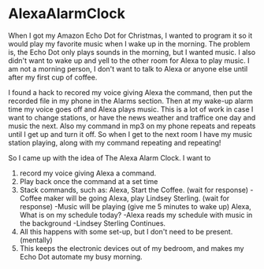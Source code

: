 # AlexaAlarmClock

When I got my Amazon Echo Dot for Christmas, I wanted to program it so it would play my favorite music when I wake up in the morning. 
The problem is, the Echo Dot only plays sounds in the morning, but I wanted music. I also didn't want to wake up and yell to the other 
room for Alexa to play music. I am not a morning person, I don't want to talk to Alexa or anyone else until after my first cup of coffee.

I found a hack to recored my voice giving Alexa the command, then put the recorded file in my phone in the Alarms section.
Then at my wake-up alarm time my voice goes off and Alexa plays music. This is a lot of work in case I want to change stations, or have the news weather and traffice one day and music the next. Also my command in mp3 on my phone repeats and repeats until I get up and turn it off. So when I get to the next room I have my music station playing, along with my command repeating and repeating!

So I came up with the idea of The Alexa Alarm Clock. I want to 
1) record my voice giving Alexa a command.
2) Play back once the command at a set time
3) Stack commands, such as:
  Alexa, Start the Coffee. (wait for response) 
    -Coffee maker will be going
  Alexa, play Lindsey Sterling. (wait for response)
    -Music will be playing
  (give me 5 minutes to wake up)
  Alexa, What is on my schedule today?
    -Alexa reads my schedule with music in the background
    -Lindsey Sterling Continues.
4) All this happens with some set-up, but I don't need to be present. (mentally)
5) This keeps the electronic devices out of my bedroom, and makes my Echo Dot automate my busy morning. 
  
  
  
  
